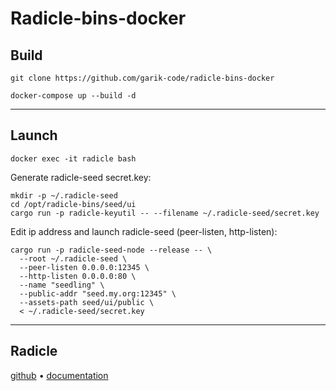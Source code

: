 # Radicle-bins-docker

## Build

`git clone https://github.com/garik-code/radicle-bins-docker`

`docker-compose up --build -d`

---

## Launch

`docker exec -it radicle bash`

Generate radicle-seed secret.key:

```
mkdir -p ~/.radicle-seed
cd /opt/radicle-bins/seed/ui
cargo run -p radicle-keyutil -- --filename ~/.radicle-seed/secret.key
```

Edit ip address and launch radicle-seed (peer-listen, http-listen):

```
cargo run -p radicle-seed-node --release -- \
  --root ~/.radicle-seed \
  --peer-listen 0.0.0.0:12345 \
  --http-listen 0.0.0.0:80 \
  --name "seedling" \
  --public-addr "seed.my.org:12345" \
  --assets-path seed/ui/public \
  < ~/.radicle-seed/secret.key
```

---

## Radicle

[github](https://github.com/radicle-dev/radicle-bins) • [documentation](https://docs.radicle.xyz/docs/using-radicle/running-a-seed-node)
